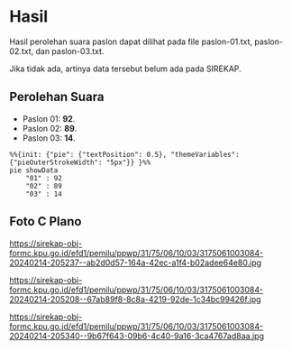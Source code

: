 # Hasil

Hasil perolehan suara paslon dapat dilihat pada file paslon-01.txt, paslon-02.txt, dan paslon-03.txt.

Jika tidak ada, artinya data tersebut belum ada pada SIREKAP.

## Perolehan Suara

 * Paslon 01: **92**.
 * Paslon 02: **89**.
 * Paslon 03: **14**.

```mermaid
%%{init: {"pie": {"textPosition": 0.5}, "themeVariables": {"pieOuterStrokeWidth": "5px"}} }%%
pie showData
    "01" : 92
    "02" : 89
    "03" : 14
```
## Foto C Plano

https://sirekap-obj-formc.kpu.go.id/efd1/pemilu/ppwp/31/75/06/10/03/3175061003084-20240214-205237--ab2d0d57-164a-42ec-a1f4-b02adee64e80.jpg

https://sirekap-obj-formc.kpu.go.id/efd1/pemilu/ppwp/31/75/06/10/03/3175061003084-20240214-205208--67ab89f8-8c8a-4219-92de-1c34bc99426f.jpg

https://sirekap-obj-formc.kpu.go.id/efd1/pemilu/ppwp/31/75/06/10/03/3175061003084-20240214-205340--9b67f643-09b6-4c40-9a16-3ca4767ad8aa.jpg
